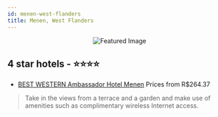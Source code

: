 ```yaml
---
id: menen-west-flanders
title: Menen, West Flanders
---
```


<center><img src="https://i.travelapi.com/hotels/1000000/910000/901400/901337/ef4eabce_z.jpg" alt="Featured Image" /></center>


##  4 star hotels - ⭐️⭐️⭐️⭐️

-    [BEST WESTERN Ambassador Hotel Menen](https://us.hurb.com/hotels/menen/best-western-ambassador-hotel-menen-JNP-JP847229?cmp=18055) Prices from R$264.37
   > Take in the views from a terrace and a garden and make use of amenities such as complimentary wireless Internet access.
